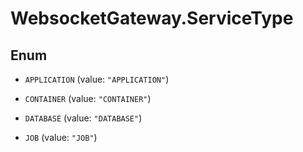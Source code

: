 # WebsocketGateway.ServiceType

## Enum


* `APPLICATION` (value: `"APPLICATION"`)

* `CONTAINER` (value: `"CONTAINER"`)

* `DATABASE` (value: `"DATABASE"`)

* `JOB` (value: `"JOB"`)


